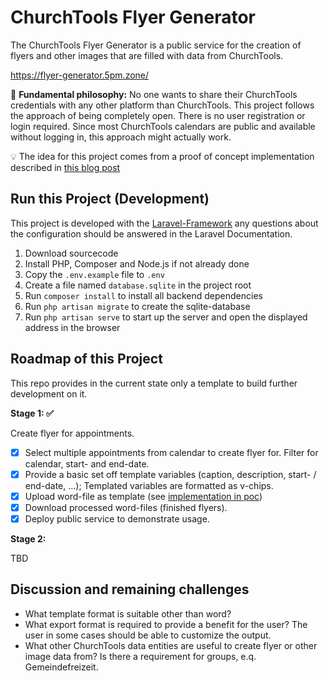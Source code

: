 # ChurchTools Flyer Generator

The ChurchTools Flyer Generator is a public service for the creation of flyers and other images that are filled with data from ChurchTools.

https://flyer-generator.5pm.zone/

🔭 **Fundamental philosophy:** No one wants to share their ChurchTools credentials with any other platform than ChurchTools. This project follows the approach of being completely open. There is no user registration or login required.  Since most ChurchTools calendars are public and available without logging in, this approach might actually work.

💡 The idea for this project comes from a proof of concept implementation described in [this blog post](https://tech.5pm.zone/2024/08/01/proof-of-concept-flyer-generator/)

## Run this Project (Development)

This project is developed with the [Laravel-Framework](https://laravel.com/) any questions about the configuration should be answered in the Laravel Documentation.

1. Download sourcecode
2. Install PHP, Composer and Node.js if not already done
3. Copy the `.env.example` file to `.env`
4. Create a file named `database.sqlite` in the project root
5. Run `composer install` to install all backend dependencies
6. Run `php artisan migrate` to create the sqlite-database
7. Run `php artisan serve` to start up the server and open the displayed address in the browser

## Roadmap of this Project

This repo provides in the current state only a template to build further development on it. 

**Stage 1: ✅**

Create flyer for appointments.

- [x] Select multiple appointments from calendar to create flyer for. Filter for calendar, start- and end-date.
- [x] Provide a basic set off template variables (caption, description, start- / end-date, ...); Templated variables are formatted as v-chips.
- [x] Upload word-file as template (see [implementation in poc](https://github.com/5pm-HDH/churchtools-cli/blob/827cb552e0975d0d848b3e10b568ee9737bbd663/src/Commands/ExportCommands/ExportFlyerCommand.php#L35))
- [x] Download processed word-files (finished flyers).
- [x] Deploy public service to demonstrate usage.

**Stage 2:**

TBD 

## Discussion and remaining challenges

- What template format is suitable other than word?
- What export format is required to provide a benefit for the user? The user in some cases should be able to customize the output.
- What other ChurchTools data entities are useful to create flyer or other image data from? Is there a requirement for groups, e.q. Gemeindefreizeit.
